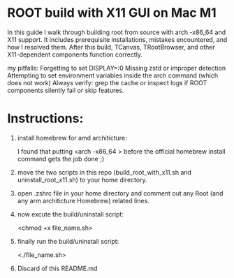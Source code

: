 # ROOT build with X11 GUI on Mac M1
In this guide I walk through building root from source with arch -x86_64 and X11 support. It includes prerequisite installations, mistakes encountered, and how I resolved them. After this build, TCanvas, TRootBrowser, and other X11-dependent components function correctly. 
 
 my pitfalls:
   Forgetting to set DISPLAY=:0
   Missing zstd or improper detection
   Attempting to set environment variables inside the arch command (which does not work)
   Always verify: grep the cache or inspect logs if ROOT components silently fail or skip features.

# Instructions:
1. install homebrew for amd architicture:

   I found that putting <arch -x86_64 > before the official homebrew install command gets the job done ;)
2. move the two scripts in this repo (build_root_with_x11.sh and uninstall_root_x11.sh) to your home directory.
3. open .zshrc file in your home directory and comment out any Root (and any arm architicture Homebrew) related lines.
4. now excute the build/uninstall script:

   <chmod +x file_name.sh>
5. finally run the build/uninstall script:

   <./file_name.sh>

6. Discard of this README.md
